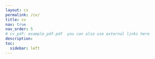 ```yaml
---
layout: cv
permalink: /cv/
title: cv
nav: true
nav_order: 5
# cv_pdf: example_pdf.pdf  you can also use external links here
description: 
toc:
  sidebar: left
---
```

